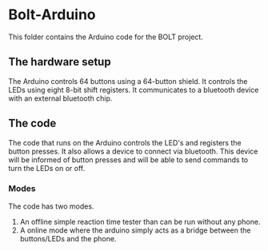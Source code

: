 # Bolt-Arduino

This folder contains the Arduino code for the BOLT project.

## The hardware setup

The Arduino controls 64 buttons using a 64-button shield. It controls the LEDs using eight 8-bit shift registers. It communicates to a bluetooth device with an external bluetooth chip.

## The code

The code that runs on the Arduino controls the LED's and registers the button presses. It also allows a device to connect via bluetooth. This device will be informed of button presses and will be able to send commands to turn the LEDs on or off.

### Modes

The code has two modes.
1. An offline simple reaction time tester than can be run without any phone.
2. A online mode where the arduino simply acts as a bridge between the buttons/LEDs and the phone.


